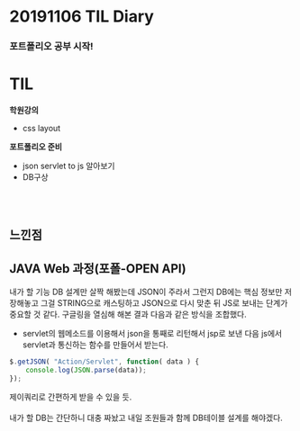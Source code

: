 # 20191106 TIL Diary

 ### 포트폴리오 공부 시작!

# **TIL** <br>

**학원강의**
- css layout

**포트폴리오 준비**
- json servlet to js 알아보기
- DB구상

<br><br>

## **느낀점** <br>
## JAVA Web 과정(포폴-OPEN API)
내가 할 기능 DB 설계만 살짝 해봤는데 JSON이 주라서 그런지 DB에는 핵심 정보만 저장해놓고 그걸 STRING으로 캐스팅하고 JSON으로 다시 맞춘 뒤 JS로 보내는 단계가 중요할 것 같다. 구글링을 열심해 해본 결과 다음과 같은 방식을 조합했다.
- servlet의 웹메소드를 이용해서 json을 통째로 리턴해서 jsp로 보낸 다음 js에서 servlet과 통신하는 함수를 만들어서 받는다.
```js
$.getJSON( "Action/Servlet", function( data ) {
    console.log(JSON.parse(data));
});
```
제이쿼리로 간편하게 받을 수 있을 듯.
<br><br>
내가 할 DB는 간단하니 대충 짜놨고 내일 조원들과 함께 DB테이블 설계를 해야겠다.